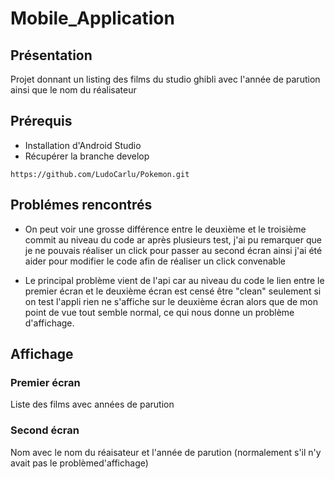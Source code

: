 # Mobile_Application

## Présentation
Projet donnant un listing des films du studio ghibli avec l'année de parution ainsi que le nom du réalisateur

## Prérequis


- Installation d'Android Studio
- Récupérer la branche develop<br/>


````
https://github.com/LudoCarlu/Pokemon.git
````



## Problémes rencontrés

- On peut voir une grosse différence entre le deuxième et le troisième commit au niveau du code ar après plusieurs test, j'ai pu remarquer 
que je ne pouvais réaliser un click pour passer au second écran ainsi j'ai été aider pour modifier le code afin de réaliser un click 
convenable

- Le principal problème vient de l'api car au niveau du code le lien entre le premier écran et le deuxième écran est censé être "clean"
seulement si on test l'appli rien ne s'affiche sur le deuxième écran alors que de mon point de vue tout semble normal, ce qui nous donne
un problème d'affichage.

## Affichage

### Premier écran
Liste des films avec années de parution

### Second écran
Nom avec le nom du réaisateur et l'année de parution (normalement s'il n'y avait pas le problèmed'affichage)
